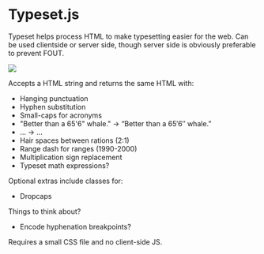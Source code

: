 # Typeset.js

Typeset helps process HTML to make typesetting easier for the web. Can be used clientside or server side, though server side is obviously preferable to prevent FOUT.

![](http://i.imgur.com/adsiz94.gif)

Accepts a HTML string and returns the same HTML with:

- Hanging punctuation
- Hyphen substitution
- Small-caps for acronyms
- "Better than a 65'6" whale." -> “Better than a 65′6″ whale.”
- ... -> …
- Hair spaces between rations (2:1)
- Range dash for ranges (1990-2000)
- Multiplication sign replacement
- Typeset math expressions?

Optional extras include classes for:

- Dropcaps

Things to think about?

- Encode hyphenation breakpoints?

Requires a small CSS file and no client-side JS.
